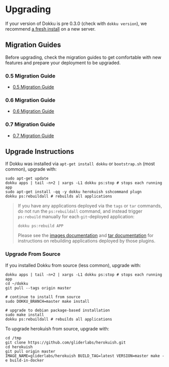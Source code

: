 # Upgrading

If your version of Dokku is pre 0.3.0 (check with `dokku version`), we recommend [a fresh install](/docs/getting-started/installation.md) on a new server.

## Migration Guides

Before upgrading, check the migration guides to get comfortable with new features and prepare your deployment to be upgraded.

### 0.5 Migration Guide

- [0.5 Migration Guide](/docs/appendices/0.5.0-migration-guide.md)

### 0.6 Migration Guide

- [0.6 Migration Guide](/docs/appendices/0.6.0-migration-guide.md)

### 0.7 Migration Guide

- [0.7 Migration Guide](/docs/appendices/0.7.0-migration-guide.md)

## Upgrade Instructions

If Dokku was installed via `apt-get install dokku` or `bootstrap.sh` (most common), upgrade with:

```shell
sudo apt-get update
dokku apps | tail -n+2 | xargs -L1 dokku ps:stop # stops each running app
sudo apt-get install -qq -y dokku herokuish sshcommand plugn
dokku ps:rebuildall # rebuilds all applications
```

> If you have any applications deployed via the `tags` or `tar` commands, do not run the `ps:rebuildall` command,
> and instead trigger `ps:rebuild` manually for each `git`-deployed application:
>
> ```
> dokku ps:rebuild APP
> ```
>
> Please see the [images documentation](/docs/deployment/methods/images.md) and [tar documentation](/docs/deployment/methods/tar.md)
> for instructions on rebuilding applications deployed by those plugins.

### Upgrade From Source

If you installed Dokku from source (less common), upgrade with:

```shell
dokku apps | tail -n+2 | xargs -L1 dokku ps:stop # stops each running app
cd ~/dokku
git pull --tags origin master

# continue to install from source
sudo DOKKU_BRANCH=master make install

# upgrade to debian package-based installation
sudo make install
dokku ps:rebuildall # rebuilds all applications
```

To upgrade herokuish from source, upgrade with:

```shell
cd /tmp
git clone https://github.com/gliderlabs/herokuish.git
cd herokuish
git pull origin master
IMAGE_NAME=gliderlabs/herokuish BUILD_TAG=latest VERSION=master make -e build-in-docker
```
